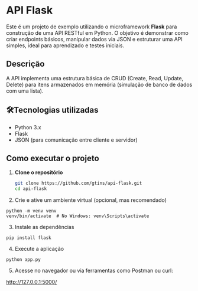 # API Flask

Este é um projeto de exemplo utilizando o microframework **Flask** para construção de uma API RESTful em Python. O objetivo é demonstrar como criar endpoints básicos, manipular dados via JSON e estruturar uma API simples, ideal para aprendizado e testes iniciais.

## Descrição

A API implementa uma estrutura básica de CRUD (Create, Read, Update, Delete) para itens armazenados em memória (simulação de banco de dados com uma lista).

## 🛠Tecnologias utilizadas

- Python 3.x
- Flask
- JSON (para comunicação entre cliente e servidor)

## Como executar o projeto

1. **Clone o repositório**
   ```bash
   git clone https://github.com/gtins/api-flask.git
   cd api-flask
2. Crie e ative um ambiente virtual (opcional, mas recomendado)
```
python -m venv venv
venv/bin/activate  # No Windows: venv\Scripts\activate
```
3. Instale as dependências
```
pip install flask
```
4. Execute a aplicação
```
python app.py
```
5. Acesse no navegador ou via ferramentas como Postman ou curl:

http://127.0.0.1:5000/
